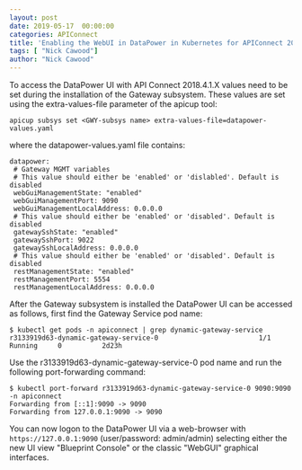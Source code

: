 ```yaml
---
layout: post
date: 2019-05-17  00:00:00
categories: APIConnect
title: 'Enabling the WebUI in DataPower in Kubernetes for APIConnect 2018 [Guest Post by Nick Cawood]'
tags: [ "Nick Cawood"]
author: "Nick Cawood"
---
```


To access the DataPower UI with API Connect 2018.4.1.X values need to be set during the installation of the Gateway subsystem. These values are set using the extra-values-file parameter of the apicup tool:

`apicup subsys set <GWY-subsys name> extra-values-file=datapower-values.yaml`

where the datapower-values.yaml file contains:

```
datapower:
 # Gateway MGMT variables
 # This value should either be 'enabled' or 'dislabled'. Default is disabled
 webGuiManagementState: "enabled"
 webGuiManagementPort: 9090
 webGuiManagementLocalAddress: 0.0.0.0
 # This value should either be 'enabled' or 'disabled'. Default is disabled
 gatewaySshState: "enabled"
 gatewaySshPort: 9022
 gatewaySshLocalAddress: 0.0.0.0
 # This value should either be 'enabled' or 'disabled'. Default is disabled
 restManagementState: "enabled"
 restManagementPort: 5554
 restManagementLocalAddress: 0.0.0.0
```

After the Gateway subsystem is installed the DataPower UI can be accessed as follows, first find the Gateway Service pod name:


```
$ kubectl get pods -n apiconnect | grep dynamic-gateway-service
r3133919d63-dynamic-gateway-service-0                         1/1     Running     0          2d23h
```

Use the r3133919d63-dynamic-gateway-service-0 pod name and run the following port-forwarding command:

```
$ kubectl port-forward r3133919d63-dynamic-gateway-service-0 9090:9090 -n apiconnect
Forwarding from [::1]:9090 -> 9090
Forwarding from 127.0.0.1:9090 -> 9090
```

You can now logon to the DataPower UI via a web-browser with `https://127.0.0.1:9090` (user/password: admin/admin) selecting either the new UI view "Blueprint Console" or the classic "WebGUI" graphical interfaces.
